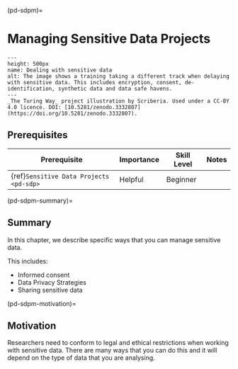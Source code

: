 (pd-sdpm)=
# Managing Sensitive Data Projects

```{figure} ../../figures/sensitive-data.jpg
---
height: 500px
name: Dealing with sensitive data
alt: The image shows a training taking a different track when delaying with sensitive data. This includes encryption, consent, de-identification, synthetic data and data safe havens.
---
_The Turing Way_ project illustration by Scriberia. Used under a CC-BY 4.0 licence. DOI: [10.5281/zenodo.3332807](https://doi.org/10.5281/zenodo.3332807).
```
## Prerequisites

| Prerequisite |  Importance  |  Skill Level | Notes |
| ------------ |------------- | ------|----|
| {ref}`Sensitive Data Projects <pd-sdp>` | Helpful | Beginner |  |

(pd-sdpm-summary)=
## Summary

In this chapter, we describe specific ways that you can manage sensitive data. 

This includes:
* Informed consent
* Data Privacy Strategies
* Sharing sensitive data

(pd-sdpm-motivation)=
## Motivation

Researchers need to conform to legal and ethical restrictions when working with sensitive data.
There are many ways that you can do this and it will depend on the type of data that you are analysing. 
